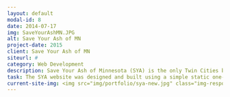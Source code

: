 ```yaml
---
layout: default
modal-id: 8
date: 2014-07-17
img: SaveYourAshMN.JPG
alt: Save Your Ash of MN
project-date: 2015
client: Save Your Ash of MN
siteurl: #
category: Web Development
description: Save Your Ash of Minnesota (SYA) is the only Twin Cities based company that specializes in the treatment and cure of the Emerald Ash Borer Disease, commonly referred to as EAB. I was responsible for designing, developing and marketing Save Your Ash of MN.
task: The SYA website was designed and built using a simple static one-page design to help direct customers through the process of learning about the Emerald Ash Borer, answering basic questions about how SYA can help them, and providing intuitive ways to contact the owner for increased customer acquisitions.
current-site-img: <img src="img/portfolio/sya-new.jpg" class="img-responsive" alt="">
---
```

